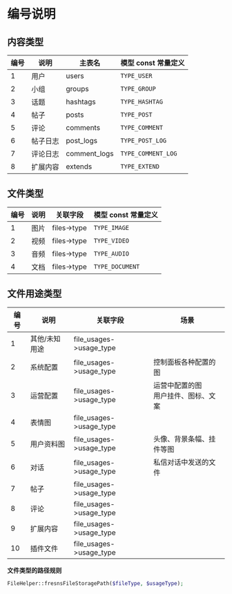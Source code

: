 # 编号说明

## 内容类型

| 编号 | 说明 | 主表名 | 模型 const 常量定义 |
| --- | --- | --- | --- |
| 1 | 用户 | users | `TYPE_USER` |
| 2 | 小组 | groups | `TYPE_GROUP` |
| 3 | 话题 | hashtags | `TYPE_HASHTAG` |
| 4 | 帖子 | posts | `TYPE_POST` |
| 5 | 评论 | comments | `TYPE_COMMENT` |
| 6 | 帖子日志 | post_logs | `TYPE_POST_LOG` |
| 7 | 评论日志 | comment_logs | `TYPE_COMMENT_LOG` |
| 8 | 扩展内容 | extends | `TYPE_EXTEND` |

## 文件类型

| 编号 | 说明 | 关联字段 | 模型 const 常量定义 |
| --- | --- | --- | --- |
| 1 | 图片 | files->type | `TYPE_IMAGE` |
| 2 | 视频 | files->type | `TYPE_VIDEO` |
| 3 | 音频 | files->type | `TYPE_AUDIO` |
| 4 | 文档 | files->type | `TYPE_DOCUMENT` |

## 文件用途类型

| 编号 | 说明 | 关联字段 | 场景 |
| --- | --- | --- | --- |
| 1 | 其他/未知用途 | file_usages->usage_type |  |
| 2 | 系统配置 | file_usages->usage_type | 控制面板各种配置的图 |
| 3 | 运营配置 | file_usages->usage_type | 运营中配置的图<br>用户挂件、图标、文案 |
| 4 | 表情图 | file_usages->usage_type |  |
| 5 | 用户资料图 | file_usages->usage_type | 头像、背景条幅、挂件等图 |
| 6 | 对话 | file_usages->usage_type | 私信对话中发送的文件 |
| 7 | 帖子 | file_usages->usage_type |  |
| 8 | 评论 | file_usages->usage_type |  |
| 9 | 扩展内容 | file_usages->usage_type |  |
| 10 | 插件文件 | file_usages->usage_type |  |

**文件类型的路径规则**

```php
FileHelper::fresnsFileStoragePath($fileType, $usageType);
```
